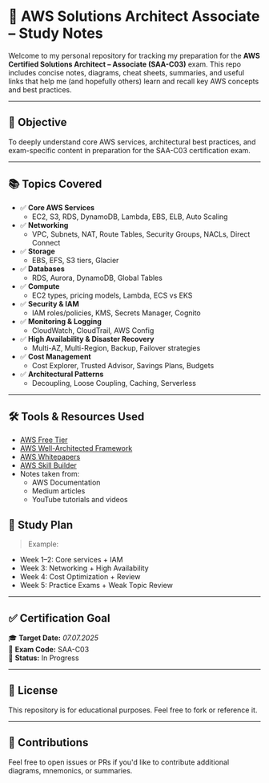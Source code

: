# 🧠 AWS Solutions Architect Associate – Study Notes

Welcome to my personal repository for tracking my preparation for the **AWS Certified Solutions Architect – Associate (SAA-C03)** exam. This repo includes concise notes, diagrams, cheat sheets, summaries, and useful links that help me (and hopefully others) learn and recall key AWS concepts and best practices.

---

## 🎯 Objective

To deeply understand core AWS services, architectural best practices, and exam-specific content in preparation for the SAA-C03 certification exam.

---

## 📚 Topics Covered

- ✅ **Core AWS Services**
    - EC2, S3, RDS, DynamoDB, Lambda, EBS, ELB, Auto Scaling
- ✅ **Networking**
    - VPC, Subnets, NAT, Route Tables, Security Groups, NACLs, Direct Connect
- ✅ **Storage**
    - EBS, EFS, S3 tiers, Glacier
- ✅ **Databases**
    - RDS, Aurora, DynamoDB, Global Tables
- ✅ **Compute**
    - EC2 types, pricing models, Lambda, ECS vs EKS
- ✅ **Security & IAM**
    - IAM roles/policies, KMS, Secrets Manager, Cognito
- ✅ **Monitoring & Logging**
    - CloudWatch, CloudTrail, AWS Config
- ✅ **High Availability & Disaster Recovery**
    - Multi-AZ, Multi-Region, Backup, Failover strategies
- ✅ **Cost Management**
    - Cost Explorer, Trusted Advisor, Savings Plans, Budgets
- ✅ **Architectural Patterns**
    - Decoupling, Loose Coupling, Caching, Serverless

---

## 🛠 Tools & Resources Used

- [AWS Free Tier](https://aws.amazon.com/free/)
- [AWS Well-Architected Framework](https://aws.amazon.com/architecture/well-architected/)
- [AWS Whitepapers](https://aws.amazon.com/whitepapers/)
- [AWS Skill Builder](https://skillbuilder.aws/)
- Notes taken from:
    - AWS Documentation
    - Medium articles
    - YouTube tutorials and videos

## 📅 Study Plan

> Example:
- Week 1–2: Core services + IAM
- Week 3: Networking + High Availability
- Week 4: Cost Optimization + Review
- Week 5: Practice Exams + Weak Topic Review

---

## ✅ Certification Goal

🎓 **Target Date:** _07.07.2025_  
📝 **Exam Code:** SAA-C03  
🏅 **Status:** In Progress

---

## 📌 License

This repository is for educational purposes. Feel free to fork or reference it.

---

## 🙌 Contributions

Feel free to open issues or PRs if you'd like to contribute additional diagrams, mnemonics, or summaries.
